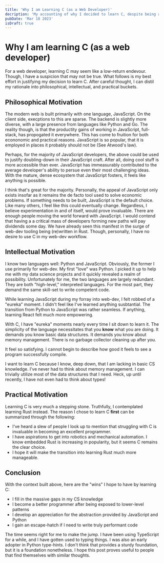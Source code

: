 ```yaml
---
title: 'Why I am Learning C (as a Web Developer)'
decription: 'My accounting of why I decided to learn C, despite being a web developer.'
pubDate: 'Mar 18 2023'
isDraft: true
---
```


# Why I am learning C (as a web developer)

For a web developer, learning C may seem like a low-return endevour. Though, I have a suspicion that may not be true. What follows is my best effort in justifying my decision to learn C. After careful thought, I can distil my rationale into philosophical, intellectual, and practical buckets.

## Philosophical Motivation
The modern web is built primarily with one language, JavaScript. On the client side, execptions to this are sparse. The backend is slightly more diverse, with a large presence from languages like Python and Go. The reality though, is that the productity gains of working in JavaScript, full-stack, has propogated it everywhere. This has come to fruition for both econonomic and practical reasons. JavaScript is so popular, that it is employed in places it probably should not be (See Atwood's law).

Perhaps, for the majority of JavaScript developers, the above could be used to justify doubling-down in their JavaScript craft. After all, doing cool stuff is more accessible than ever. JavaScript has immeasurably contributed to the average developer's ability to persue even their most challenging ideas. With the mature, dense ecosystem that JavaScript fosters, it feels like anything is possible.

I think that's great for the majority. Personally, the appeal of JavaScript only exists insofar as it remains the de facto tool used to solve economic problems. If something needs to be built, JavaScript is the default choice. Like many others, I feel like this could eventually change. Regardless, I believe experimentation in and of itself, would prove invaluable. There are enough people moving the world forward with JavaScript. I would contend that having a a critical mass of developers forming new paths will pay dividends some day. We have already seen this manifest in the surge of web-dev tooling being (re)written in Rust. Though, personally, I have no desire to use C in my web-dev workflow.

## Intellectual Motivation
I know two languages well: Python and JavaScript. Obviously, the former I use primarily for web-dev. My first "love" was Python. I picked it up to help me with my data science projects and it quickly revealed a realm of possibility. Unfortunately for me, the two languages are largely redundant. They are both "high-level," interpreted languages. For the most part, they demand the same skill-set to write competent code.

While learning JavaScript during my forray into web-dev, I felt robbed of a "eureka" moment. I didn't feel like I've learned anything susbtantial. The transition from Python to JavaScript was rather seamless. If anything, learning React felt much more empowering.

With C, I have "eureka" moments nearly every time I sit down to learn it. The simplicity of the language necessitates that you **know** what you are doing. It demands you know basic data structures. It demands you know about memory management. There is no garbage collector cleaning up after you. 

It feel so satisfying. I cannot begin to describe how good it feels to see a program successfully compile.

I want to learn C because I know, deep down, that I am lacking in basic CS knowledge. I've never had to think about memory management. I can trivially utilize most of the data structures that I need. Heck, up until recently, I have not even had to think about types!

## Practical Motivation
Learning C is very much a stepping stone. Truthfully, I contemplated learning Rust instead. The reason I chose to learn C **first** can be summarized through the following:
- I've heard a slew of people I look up to mention that struggling with C is invaluable in becoming an excellent programmer.
- I have aspirations to get into robotics and mechanical automation. I know embedded Rust is increasing in popularity, but it seems C remains the clear choice.
- I hope it will make the transition into learning Rust much more manageable.

## Conclusion
With the context built above, here are the "wins" I hope to have by learning C:
- I fill in the massive gaps in my CS knowledge
- I become a better programmer after being exposed to lower-level patterns
- I develop an appreciation for the abstraction provided by JavaScript and Python
- I gain an escape-hatch if I need to write truly performant code

The time seems right for me to make the jump. I have been using TypeScript for a while, and I have gotten used to typing things. I was also an early adopter in Python type-hints. I don't think that provides a sturdy foundation, but it is a foundation nonetheless. I hope this post proves useful to people that find themselves with similar thoughts.
